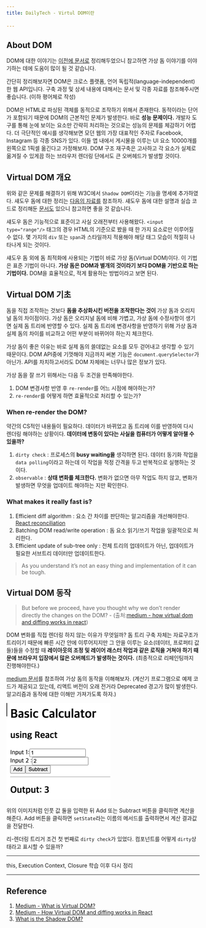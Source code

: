 ```yaml
---
title: DailyTech - Virtul DOM이란

---
```

## About DOM

DOM에 대한 이야기는 [이전에 문서로](https://parkjju.github.io/vue-TIL/daily/220208-DOM.html#dom%E1%84%8B%E1%85%B5%E1%84%85%E1%85%A1%E1%86%AB) 정리해두었으니 참고하면 가상 돔 이야기를 이야기하는 데에 도움이 많이 될 것 같습니다.

간단히 정리해보자면 DOM은 크로스 플랫폼, 언어 독립적(language-independent)한 웹 API입니다. 구축 과정 및  상세 내용에 대해서는 문서 및 각종 자료를 참조해주시면 좋습니다. (이하 평어체로 작성)

DOM은 HTML로 파싱된 객체를 동적으로 조작하기 위해서 존재한다. 동적이라는 단어가 포함되기 때문에 DOM의 근본적인 문제가 발생한다. 바로 **성능 문제이다.** 개발자 도구를 통해 눈에 보이는 요소만 간략히 처리하는 것으로는 성능의 문제를 체감하기 어렵다. 더 극단적인 예시를 생각해보면 모던 웹의 가장 대표적인 주자로 Facebook, Instagram 등 각종 SNS가 있다. 이들 앱 내에서 게시물을 이루는 UI 요소 10000개를 왼쪽으로 1픽셀 옮긴다고 가정해보자. DOM 구조 재구축은 고사하고 각 요소가 실제로 옮겨질 수 있게끔  하는 브라우저 렌더링 단에서도 큰 오버헤드가 발생할 것이다.

## Virtual DOM 개요

위와 같은 문제를 해결하기 위해 W3C에서 `Shadow DOM`이라는 기능을 명세에 추가하였다. 섀도우 돔에 대한 정리는 [다음의 자료를](https://bitsofco.de/what-is-the-shadow-dom/?utm_source=CSS-Weekly&utm_campaign=Issue-344&) 참조하자. 섀도우 돔에 대한 설명과 실습 코드로 정리해둔 [문서도](./220224-shadow.md) 있으니 참고하면 좋을 것 같습니다.

섀도우 돔은 기능적으로 표준이고 사실 오래전부터 사용해왔다. `<input type="range"/>` 태그의 경우 HTML의 기준으로 봤을 때 한 가지 요소로만 이루어질 수 없다. 몇 가지의 `div` 또는 `span`과 스타일까지 적용해야 해당 태그 모습이 적절히 나타나게 되는 것이다.

섀도우 돔 외에 돔 최적화에 사용되는 기법이 바로 가상 돔(Virtual DOM)이다. 이 기법은 표준 기법이 아니다. **가상 돔은 DOM과 별개의 것이라기 보다 DOM을 기반으로 하는 기법이다.** DOM을 효율적으로, 적게 활용하는 방법이라고 보면 된다.

## Virtual DOM 기초

돔을 직접 조작하는 것보다 **돔을 추상화시킨 버전을 조작한다는 것이** 가상 돔과 오리지널 돔의 차이점이다. 가상 돔은 오리지널 돔에 비해 가볍고, 가상 돔에 수정사항이 생기면 실제 돔 트리에 반영할 수 있다. 실제 돔 트리에 변경사항을 반영하기 위해 가상 돔과 실제 돔의 차이를 비교하고 어떤 부분이 바뀌어야 하는지 체크한다.

가상 돔이 좋은 이유는 바로 실제 돔의 쓸데없는 요소를 모두 걷어내고 생각할 수 있기 때문이다. DOM API중에 기껏해야 지금까지 써본 기능은 `document.querySelector`가 아닌가. API를 차치하고서라도 DOM 자체에는 너무나 많은 정보가 있다.

가상 돔을 잘 쓰기 위해서는 다음 두 조건을 만족해야한다.

1. DOM 변경사항 반영 후 `re-render`를 어느 시점에 해야하는가?
2. `re-render`를 어떻게 하면 효율적으로 처리할 수 있는가?

### When re-render the DOM?

약간의 CS적인 내용들이 필요하다. 데이터가 바뀌었고 돔 트리에 이를 반영하여 다시 렌더링 해야하는 상황이다. **데이터에 변동이 있다는 사실을 컴퓨터가 어떻게 알아챌 수 있을까?**

1. `dirty check` : 프로세스의 **busy waiting을** 생각하면 된다. 데이터 동기화 작업을 `data polling`이라고 하는데 이 작업을 적정 간격을 두고 반복적으로 실행하는 것이다.
2. `observable` : **상태 변화를 체크한다.** 변화가 없으면 아무 작업도 하지 않고, 변화가 발생하면 무엇을 업데이트 해야하는 지만 확인한다.

### What makes it really fast is?

1. Efficient diff algorithm : 요소 간 차이를 판단하는 알고리즘을 개선해야한다. [React reconciliation](https://ko.reactjs.org/docs/reconciliation.html)
2. Batching DOM read/write operation : 돔 요소 읽기/쓰기 작업을 일괄적으로 처리한다.
3. Efficient update of sub-tree only : 전체 트리의 업데이트가 아닌, 업데이트가 필요한 서브트리 데이터만 업데이트한다.

> As you understand it’s not an easy thing and implementation of it can be tough.

## Virtual DOM 동작

> But before we proceed, have you thought why we don’t render directly the changes on the DOM? - (출처:[medium - how virtual dom and diffing works in react](https://medium.com/@gethylgeorge/how-virtual-dom-and-diffing-works-in-react-6fc805f9f84e))

DOM 변화를 직접 렌더링 하지 않는 이유가 무엇일까? 돔 트리 구축 자체는 자료구조가 트리이기 때문에 빠른 시간 안에 이루어지지만 그 안을 이루는 요소(데이터, 프로퍼티 값들)들을 수정할 때 **레이아웃의 조정 및 레이어 래스터 작업과 같은 로직을 거쳐야 하기 때문에 브라우저 입장에서 많은 오버헤드가 발생하는 것이다.** (최종적으로 리페인팅까지 진행해야한다.)

[medium 문서](https://medium.com/@gethylgeorge/how-virtual-dom-and-diffing-works-in-react-6fc805f9f84e)를 참조하여 가상 돔의 동작을 이해해보자. (계산기 프로그램으로 예제 코드가 제공되고 있는데, 리액트 버전이 오래 전거라 Deprecated 경고가 많이 발생한다. 알고리즘과 동작에 대한 이해만 가져가도록 하자.)

<img src="../.vuepress/assets/daily/react-calculator.png"/>

위의 이미지처럼 인풋 값 둘을 입력한 뒤 Add 또는 Subtract 버튼을 클릭하면 계산을 해준다. Add 버튼을 클릭하면 `setState`라는 이름의 메서드를 출력하면서 계산 결과값을 전달한다.

리-렌더링 트리거 조건 첫 번째로 `dirty check`가 있었다. 컴포넌트를 어떻게 `dirty`상태라고 표시할 수 있을까?

***

this, Execution Context, Closure 학습 이후 다시 정리

***

## Reference

1. [Medium - What is Virtual DOM?](https://tonyfreed.medium.com/what-is-virtual-dom-c0ec6d6a925c)
2. [Medium - How Virtual DOM and diffing works in React](https://medium.com/@gethylgeorge/how-virtual-dom-and-diffing-works-in-react-6fc805f9f84e)
3. [What is the Shadow DOM?](https://bitsofco.de/what-is-the-shadow-dom/?utm_source=CSS-Weekly&utm_campaign=Issue-344&)